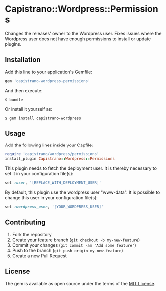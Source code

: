# Capistrano::Wordpress::Permissions

Changes the releases' owner to the Wordpress user. 
Fixes issues where the Wordpress user does not have enough permissions to install or update plugins.

## Installation

Add this line to your application's Gemfile:

```ruby
gem 'capistrano-wordpress-permissions'
```

And then execute:

    $ bundle

Or install it yourself as:

    $ gem install capistrano-wordpress

## Usage

Add the following lines inside your Capfile:

```ruby
require 'capistrano/wordpress/permissions'
install_plugin Capistrano::Wordpress::Permissions
```

This plugin needs to fetch the deployment user. 
It is thereby necessary to set it in your configuration file(s):

```ruby
set :user, '[REPLACE_WITH_DEPLOYMENT_USER]'
```

By default, this plugin use the wordpress user "www-data". 
It is possible to change this user in your configuration file(s):

```ruby
set :wordpress_user, '[YOUR_WORDPRESS_USER]'
```

## Contributing

1. Fork the repository
2. Create your feature branch (`git checkout -b my-new-feature`)
3. Commit your changes (`git commit -am 'Add some feature'`)
4. Push to the branch (`git push origin my-new-feature`)
5. Create a new Pull Request

## License

The gem is available as open source under the terms of the [MIT License](https://opensource.org/licenses/MIT).
